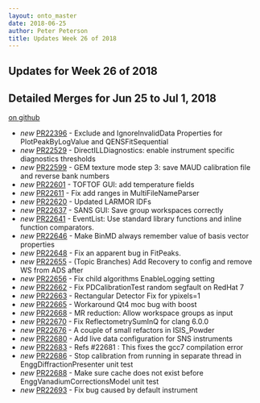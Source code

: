 ```yaml
---
layout: onto_master
date: 2018-06-25
author: Peter Peterson
title: Updates Week 26 of 2018
---
```

Updates for Week 26 of 2018
---------------------------

Detailed Merges for Jun 25 to Jul 1, 2018
-----------------------------------------
[on github](https://github.com/mantidproject/mantid/pulls?q=is%3Apr+merged%3A2018-06-26..2018-07-01)

* *new* [PR22396](https://github.com/mantidproject/mantid/pull/22396) - Exclude and IgnoreInvalidData Properties for PlotPeakByLogValue and QENSFitSequential
* *new* [PR22529](https://github.com/mantidproject/mantid/pull/22529) - DirectILLDiagnostics: enable instrument specific diagnostics thresholds
* *new* [PR22599](https://github.com/mantidproject/mantid/pull/22599) - GEM texture mode step 3: save MAUD calibration file and reverse bank numbers
* *new* [PR22601](https://github.com/mantidproject/mantid/pull/22601) - TOFTOF GUI: add temperature fields
* *new* [PR22611](https://github.com/mantidproject/mantid/pull/22611) - Fix add ranges in MultiFileNameParser
* *new* [PR22620](https://github.com/mantidproject/mantid/pull/22620) - Updated LARMOR IDFs
* *new* [PR22637](https://github.com/mantidproject/mantid/pull/22637) - SANS GUI: Save group workspaces correctly
* *new* [PR22641](https://github.com/mantidproject/mantid/pull/22641) - EventList: Use standard library functions and inline function comparators.
* *new* [PR22646](https://github.com/mantidproject/mantid/pull/22646) - Make BinMD always remember value of basis vector properties
* *new* [PR22648](https://github.com/mantidproject/mantid/pull/22648) - Fix an apparent bug in FitPeaks.
* *new* [PR22655](https://github.com/mantidproject/mantid/pull/22655) - (Topic Branches) Add Recovery to config and remove WS from ADS after
* *new* [PR22656](https://github.com/mantidproject/mantid/pull/22656) - Fix child algorithms EnableLogging setting
* *new* [PR22662](https://github.com/mantidproject/mantid/pull/22662) - Fix PDCalibrationTest random segfault on RedHat 7
* *new* [PR22663](https://github.com/mantidproject/mantid/pull/22663) - Rectangular Detector Fix for ypixels=1
* *new* [PR22665](https://github.com/mantidproject/mantid/pull/22665) - Workaround Qt4 moc bug with boost
* *new* [PR22668](https://github.com/mantidproject/mantid/pull/22668) - MR reduction: Allow workspace groups as input
* *new* [PR22670](https://github.com/mantidproject/mantid/pull/22670) - Fix ReflectometrySumInQ for clang 6.0.0
* *new* [PR22676](https://github.com/mantidproject/mantid/pull/22676) - A couple of small refactors in ISIS_Powder
* *new* [PR22680](https://github.com/mantidproject/mantid/pull/22680) - Add live data configuration for SNS instruments
* *new* [PR22683](https://github.com/mantidproject/mantid/pull/22683) - Refs #22681 : This fixes the gcc7 compilation error
* *new* [PR22686](https://github.com/mantidproject/mantid/pull/22686) - Stop calibration from running in separate thread in EnggDiffractionPresenter unit test
* *new* [PR22688](https://github.com/mantidproject/mantid/pull/22688) - Make sure cache does not exist before EnggVanadiumCorrectionsModel unit test
* *new* [PR22693](https://github.com/mantidproject/mantid/pull/22693) - Fix bug caused by default instrument
